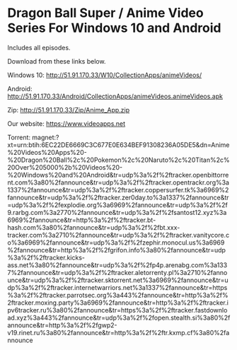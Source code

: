 # Dragon Ball Super / Anime Video Series For Windows 10 and Android
Includes all episodes. 

Download from these links below.

Windows 10:
http://51.91.170.33/W10/CollectionApps/animeVideos/


Android:
http://51.91.170.33/Android/CollectionApps/animeVideos.animeVideos.apk


Zip:
http://51.91.170.33/Zip/Anime_App.zip


Our website:
https://www.videoapps.net


Torrent:
magnet:?xt=urn:btih:6EC22DE6669C3C677E0E634BEF91308236A05DE5&dn=Anime%20Videos%20Apps%20-%20Dragon%20Ball%2c%20Pokemon%2c%20Naruto%2c%20Titan%2c%20Over%205000%2b%20Videos%20-%20Windows%20and%20Android&tr=udp%3a%2f%2ftracker.openbittorrent.com%3a80%2fannounce&tr=udp%3a%2f%2ftracker.opentrackr.org%3a1337%2fannounce&tr=udp%3a%2f%2ftracker.coppersurfer.tk%3a6969%2fannounce&tr=udp%3a%2f%2ftracker.zer0day.to%3a1337%2fannounce&tr=udp%3a%2f%2fexplodie.org%3a6969%2fannounce&tr=udp%3a%2f%2f9.rarbg.com%3a2770%2fannounce&tr=udp%3a%2f%2fsantost12.xyz%3a6969%2fannounce&tr=http%3a%2f%2ftracker.bt-hash.com%3a80%2fannounce&tr=udp%3a%2f%2fbt.xxx-tracker.com%3a2710%2fannounce&tr=udp%3a%2f%2ftracker.vanitycore.co%3a6969%2fannounce&tr=udp%3a%2f%2fzephir.monocul.us%3a6969%2fannounce&tr=http%3a%2f%2fgrifon.info%3a80%2fannounce&tr=udp%3a%2f%2ftracker.kicks-ass.net%3a80%2fannounce&tr=udp%3a%2f%2fp4p.arenabg.com%3a1337%2fannounce&tr=udp%3a%2f%2ftracker.aletorrenty.pl%3a2710%2fannounce&tr=udp%3a%2f%2ftracker.sktorrent.net%3a6969%2fannounce&tr=udp%3a%2f%2ftracker.internetwarriors.net%3a1337%2fannounce&tr=https%3a%2f%2ftracker.parrotsec.org%3a443%2fannounce&tr=http%3a%2f%2ftracker.moxing.party%3a6969%2fannounce&tr=http%3a%2f%2ftracker.ipv6tracker.ru%3a80%2fannounce&tr=https%3a%2f%2ftracker.fastdownload.xyz%3a443%2fannounce&tr=udp%3a%2f%2fopen.stealth.si%3a80%2fannounce&tr=http%3a%2f%2fgwp2-v19.rinet.ru%3a80%2fannounce&tr=http%3a%2f%2ftr.kxmp.cf%3a80%2fannounce





